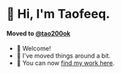 # 👋 Hi, I'm Taofeeq. 
#### Moved to [@tao200ok](https://github.com/tao200ok)

- 👋 Welcome!
- 🚚 I've moved things around a bit.
- 📁 You can now [find my work here](https://github.com/tao200ok?tab=repositories).

<!---
code-tao/code-tao is a ✨ special ✨ repository because its `README.md` (this file) appears on your GitHub profile.
You can click the Preview link to take a look at your changes.
--->
